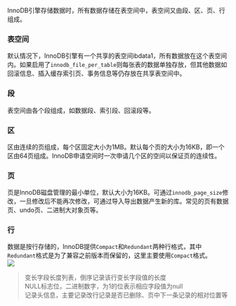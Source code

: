 InnoDB引擎存储数据时，所有数据存储在表空间中，表空间又由段、区、页、行组成。   

### 表空间
默认情况下，InnoDB引擎有一个共享的表空间ibdata1，所有数据放在这个表空间内。如果启用了`innodb_file_per_table`则每张表的数据单独存放，但其他数据如回滚信息、插入缓存索引页、事务信息等仍存放在共享表空间中。   

### 段
表空间由各个段组成，如数据段、索引段、回滚段等。   

### 区
区由连续的页组成，每个区固定大小为1MB。默认每个页的大小为16KB，即一个区由64页组成。InnoDB申请空间时一次申请几个区的空间以保证页的连续性。   

### 页
页是InnoDB磁盘管理的最小单位，默认大小为16KB。可通过`innodb_page_size`修改，一旦修改后不能再次修改，可通过导入导出数据产生新的库。常见的页有数据页、undo页、二进制大对象页等。   

### 行
数据是按行存储的，InnoDB提供`Compact`和`Redundant`两种行格式，其中`Redundant`格式是为了兼容之前版本而保留的，这里主要使用`Compact`格式。   
![](http://wx3.sinaimg.cn/large/abf82c72gy1fp3fhlg28hj20rg04l0u6.jpg)   
> 变长字段长度列表，倒序记录该行变长字段值的长度   
> NULL标志位，二进制数字，为1的位表示相应字段值为null   
> 记录头信息，主要记录改行记录是否已删除、页中下一条记录的相对位置等   
